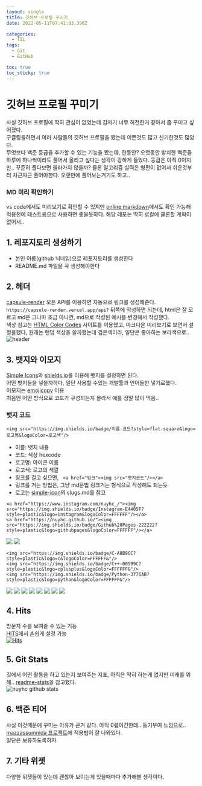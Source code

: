 ```yaml
---
layout: single
title: 깃허브 프로필 꾸미기
date: 2022-05-11T07:41:03.396Z

categories:
  - TIL
tags:
  - Git
  - GitHub

toc: true
toc_sticky: true
---
```


# 깃허브 프로필 꾸미기
사실 깃허브 프로필에 딱히 관심이 없었는데 갑자기 너무 허전한거 같아서 좀 꾸미고 싶어졌다.  
구글링을하면서 여러 사람들의 깃허브 프로필을 봤는데 이쁜것도 많고 신기한것도 많았다.  
무엇보다 백준 등급을 추가할 수 있는 기능을 봤는데, 한동안? 오랫동안 방치한 백준을 하루에 하나씩이라도 풀어서 올리고 싶다는 생각이 강하게 들었다. 등급은 아직 0이지만.. 꾸준히 풀다보면 올라가지 않을까? 물론 알고리즘 실력은 형편이 없어서 쉬운것부터 차근차근 풀어야한다. 오랜만에 풀어보는거기도 하고..

### MD 미리 확인하기
vs code에서도 미리보기로 확인할 수 있지만 [online markdown](https://dillinger.io/)에서도 확인 가능해 적용전에 테스트용으로 사용하면 좋을듯하다. 해당 레포는 딱히 로컬에 클론할 계획이 없어서..

## 1. 레포지토리 생성하기
- 본인 이름(github 닉네임)으로 레포지토리를 생성한다
- README.md 파일을 꼭 생성해야한다

## 2. 헤더
[capsule-render](https://github.com/kyechan99/capsule-render) 오픈 API를 이용하면 자동으로 링크를 생성해준다.  
`https://capsule-render.vercel.app/api?` 뒤쪽에 작성하면 되는데, html은 잘 모르고 md은 그나마 조금 아니깐, md으로 작성된 예시를 변경해서 작성했다.  
색상 참고는 [HTML Color Codes](https://htmlcolorcodes.com/) 사이트를 이용했고, 마크다운 미리보기로 보면서 설정을했다, 원래는 랜덤 색상을 쓸까했는데 검은색이라, 일단은 좋아하는 보라색으로..
![header](https://capsule-render.vercel.app/api?type=waving&color=A243F2&height=300&section=header&text=welcome&desc=Nuyhc%20Github%20Profile&fontSize=100&animation=scaleIn&descSize=25&descAlign=65&descAlignY=65&fontColor=FFFFFF)

## 3. 뱃지와 이모지
[Simple Icons](https://simpleicons.org/)와 [shields.io](https://shields.io/)를 이용해 뱃지를 설정하면 된다.  
어떤 뱃지들을 넣을까하다, 일단 사용할 수있는 개발툴과 언어들만 넣기로했다.  
이모지는 [emojicopy](https://www.emojicopy.com/) 이용  
처음엔 어떤 방식으로 코드가 구성되는지 몰라서 애를 정말 많이 먹음..

### 뱃지 코드
`<img src="https://img.shields.io/badge/이름-코드?style=flat-square&logo=로고명&logoColor=로고색"/>`
- 이름: 뱃지 내용
- 코드: 색상 hexcode
- 로고명: 아이콘 이름
- 로고색: 로고의 색깔
- 링크를 걸고 싶으면, ` <a href="링크"><img src="뱃지코드"/></a>`
- 링크를 거는 방법은, 그냥 md문법 링크거는 형식으로 작성해도 되는듯
- 로고는 [simple-icon](https://github.com/simple-icons/simple-icons/blob/develop/slugs.md)의 slugs.md를 참고

```
<a href="https://www.instagram.com/nuyhc_/"><img src="https://img.shields.io/badge/Instagram-E4405F?style=plastic&logo=instagram&logoColor=FFFFFF"/></a>
<a href="https://nuyhc.github.io/"><img src="https://img.shields.io/badge/Github%20Pages-222222?style=plastic&logo=githubpages&logoColor=FFFFFF"/></a>
  ```
<a href="https://www.instagram.com/nuyhc_/"><img src="https://img.shields.io/badge/Instagram-E4405F?style=plastic&logo=instagram&logoColor=FFFFFF"/></a>
<a href="https://nuyhc.github.io/"><img src="https://img.shields.io/badge/Github%20Pages-222222?style=plastic&logo=githubpages&logoColor=FFFFFF"/></a>

```
<img src="https://img.shields.io/badge/C-A8B9CC?style=plastic&logo=c&logoColor=FFFFFF&"/>
<img src="https://img.shields.io/badge/C++-00599C?style=plastic&logo=cplusplus&logoColor=FFFFFF&"/>
<img src="https://img.shields.io/badge/Python-3776AB?style=plastic&logo=python&logoColor=FFFFFF&"/>
```

<img src="https://img.shields.io/badge/C-A8B9CC?style=plastic&logo=c&logoColor=FFFFFF&"/>
<img src="https://img.shields.io/badge/C++-00599C?style=plastic&logo=cplusplus&logoColor=FFFFFF&"/>
<img src="https://img.shields.io/badge/Python-3776AB?style=plastic&logo=python&logoColor=FFFFFF&"/>
<img src="https://img.shields.io/badge/Pandas-150458?style=plastic&logo=pandas&logoColor=FFFFFF&"/>

<img src="https://img.shields.io/badge/VS Code-007ACC?style=plastic&logo=visualstudiocode&logoColor=FFFFFF&"/>
<img src="https://img.shields.io/badge/Anaconda-44A833?style=plastic&logo=anaconda&logoColor=FFFFFF&"/>
<img src="https://img.shields.io/badge/Git-F05032?style=plastic&logo=git&logoColor=FFFFFF&"/>
<img src="https://img.shields.io/badge/GitHub-181717?style=plastic&logo=github&logoColor=FFFFFF&"/>


## 4. Hits
방문자 수를 보여줄 수 있는 기능  
[HITS](https://hits.seeyoufarm.com/)에서 손쉽게 설정 가능  
[![Hits](https://hits.seeyoufarm.com/api/count/incr/badge.svg?url=https%3A%2F%2Fgithub.com%2Fnuyhc&count_bg=%2379C83D&title_bg=%23555555&icon=github.svg&icon_color=%23FFFFFF&title=Hits&edge_flat=false)](https://hits.seeyoufarm.com)

## 5. Git Stats
깃에서 어떤 활동을 하고 있는지 보여주는 지표, 아직은 딱히 하는게 없지만 미래를 위해..
[readme-stats](https://github.com/anuraghazra/github-readme-stats)을 참고했다.  
![nuyhc github stats](https://github-readme-stats.vercel.app/api?username=nuyhc&show_icons=true&count_private=true&theme=gruvbox)

## 6. 백준 티어
사실 이것때문에 꾸미는 이유가 큰거 같다. 아직 0렙이긴한데.. 동기부여 느낌으로..  
[mazzassumnida 프로젝트](https://github.com/mazassumnida/mazassumnida)에 적용법이 잘 나와있다.  
일단은 보류하도록하자

## 7. 기타 위젯
다양한 위젯들이 있는데 괜찮아 보이는게 있을때마다 추가해볼 생각이다.
